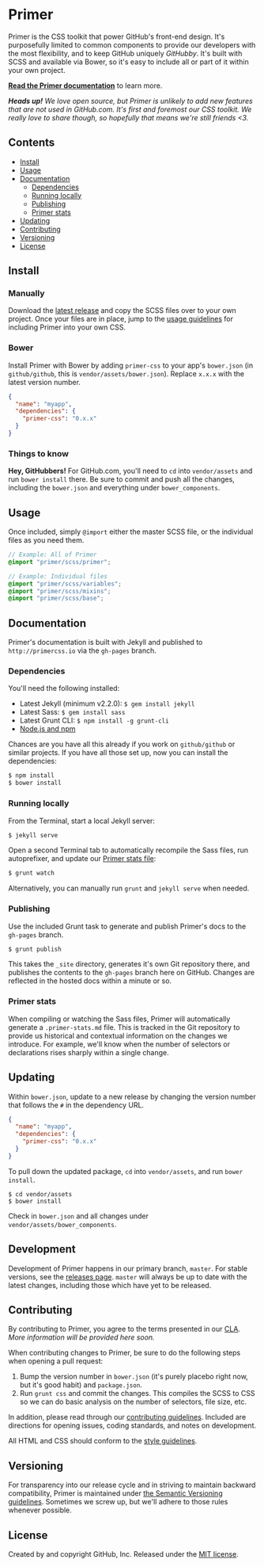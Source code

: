 # Primer

Primer is the CSS toolkit that power GitHub's front-end design. It's purposefully limited to common components to provide our developers with the most flexibility, and to keep GitHub uniquely *GitHubby*. It's built with SCSS and available via Bower, so it's easy to include all or part of it within your own project.

[**Read the Primer documentation**](http://primercss.io/scaffolding/) to learn more.

_**Heads up!** We love open source, but Primer is unlikely to add new features that are not used in GitHub.com. It's first and foremost our CSS toolkit. We really love to share though, so hopefully that means we're still friends <3._

## Contents

- [Install](#install)
- [Usage](#usage)
- [Documentation](#documentation)
  - [Dependencies](#dependencies)
  - [Running locally](#running-locally)
  - [Publishing](#publishing)
  - [Primer stats](#primer-stats)
- [Updating](#updating)
- [Contributing](#contributing)
- [Versioning](#versioning)
- [License](#license)

## Install

### Manually

Download the [latest release](https://github.com/primer/primer/releases/latest) and copy the SCSS files over to your own project. Once your files are in place, jump to the [usage guidelines](#usage) for including Primer into your own CSS.

### Bower

Install Primer with Bower by adding `primer-css` to your app's `bower.json` (in `github/github`, this is `vendor/assets/bower.json`). Replace `x.x.x` with the latest version number.

``` json
{
  "name": "myapp",
  "dependencies": {
    "primer-css": "0.x.x"
  }
}
```

### Things to know

**Hey, GitHubbers!** For GitHub.com, you'll need to  `cd` into `vendor/assets` and run `bower install` there. Be sure to commit and push all the changes, including the `bower.json` and everything under `bower_components`.

## Usage

Once included, simply `@import` either the master SCSS file, or the individual files as you need them.

```scss
// Example: All of Primer
@import "primer/scss/primer";

// Example: Individual files
@import "primer/scss/variables";
@import "primer/scss/mixins";
@import "primer/scss/base";
```

## Documentation

Primer's documentation is built with Jekyll and published to `http://primercss.io` via the `gh-pages` branch.

### Dependencies

You'll need the following installed:

- Latest Jekyll (minimum v2.2.0): `$ gem install jekyll`
- Latest Sass: `$ gem install sass`
- Latest Grunt CLI: `$ npm install -g grunt-cli`
- [Node.js and npm](http://nodejs.org/download/)

Chances are you have all this already if you work on `github/github` or similar projects. If you have all those set up, now you can install the dependencies:

```bash
$ npm install
$ bower install
```

### Running locally

From the Terminal, start a local Jekyll server:

```bash
$ jekyll serve
```

Open a second Terminal tab to automatically recompile the Sass files, run autoprefixer, and update our [Primer stats file](#primer-stats):

```bash
$ grunt watch
```

Alternatively, you can manually run `grunt` and `jekyll serve` when needed.

### Publishing

Use the included Grunt task to generate and publish Primer's docs to the `gh-pages` branch.

```bash
$ grunt publish
```

This takes the `_site` directory, generates it's own Git repository there, and publishes the contents to the `gh-pages` branch here on GitHub. Changes are reflected in the hosted docs within a minute or so.

### Primer stats

When compiling or watching the Sass files, Primer will automatically generate a `.primer-stats.md` file. This is tracked in the Git repository to provide us historical and contextual information on the changes we introduce. For example, we'll know when the number of selectors or declarations rises sharply within a single change.

## Updating

Within `bower.json`, update to a new release by changing the version number that follows the `#` in the dependency URL.

```json
{
  "name": "myapp",
  "dependencies": {
    "primer-css": "0.x.x"
  }
}
```

To pull down the updated package, `cd` into `vendor/assets`, and run `bower install`.

```
$ cd vendor/assets
$ bower install
```

Check in `bower.json` and all changes under `vendor/assets/bower_components`.

## Development

Development of Primer happens in our primary branch, `master`. For stable versions, see the [releases page](https://github.com/primer/primer/releases). `master` will always be up to date with the latest changes, including those which have yet to be released.

## Contributing

By contributing to Primer, you agree to the terms presented in our [CLA](CLA.md). *More information will be provided here soon.*

When contributing changes to Primer, be sure to do the following steps when opening a pull request:

1. Bump the version number in `bower.json` (it's purely placebo right now, but it's good habit) and `package.json`.
2. Run `grunt css` and commit the changes. This compiles the SCSS to CSS so we can do basic analysis on the number of selectors, file size, etc.

In addition, please read through our [contributing guidelines](https://github.com/primer/primer/blob/master/CONTRIBUTING.md). Included are directions for opening issues, coding standards, and notes on development.

All HTML and CSS should conform to the [style guidelines](http://primercss.io/guidelines).

## Versioning

For transparency into our release cycle and in striving to maintain backward compatibility, Primer is maintained under [the Semantic Versioning guidelines](http://semver.org/). Sometimes we screw up, but we'll adhere to those rules whenever possible.

## License

Created by and copyright GitHub, Inc. Released under the [MIT license](LICENSE.md).
